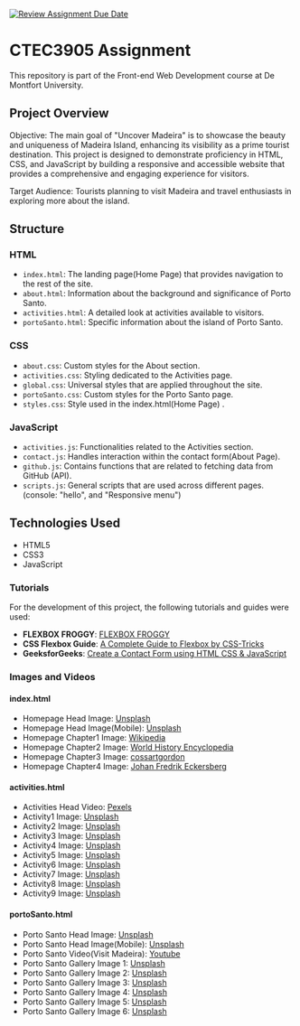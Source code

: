 [![Review Assignment Due Date](https://classroom.github.com/assets/deadline-readme-button-24ddc0f5d75046c5622901739e7c5dd533143b0c8e959d652212380cedb1ea36.svg)](https://classroom.github.com/a/GGwkV7WK)
# CTEC3905 Assignment

This repository is part of the Front-end Web Development course at De Montfort University.

## Project Overview
Objective: The main goal of "Uncover Madeira" is to showcase the beauty and uniqueness of Madeira Island, enhancing its visibility as a prime tourist destination. This project is designed to demonstrate proficiency in HTML, CSS, and JavaScript by building a responsive and accessible website that provides a comprehensive and engaging experience for visitors.

Target Audience: Tourists planning to visit Madeira and travel enthusiasts in exploring more about the island.

## Structure

### HTML

- `index.html`: The landing page(Home Page) that provides navigation to the rest of the site.
- `about.html`: Information about the background and significance of Porto Santo.
- `activities.html`: A detailed look at activities available to visitors.
- `portoSanto.html`: Specific information about the island of Porto Santo.

### CSS

- `about.css`: Custom styles for the About section.
- `activities.css`: Styling dedicated to the Activities page.
- `global.css`: Universal styles that are applied throughout the site.
- `portoSanto.css`: Custom styles for the Porto Santo page.
- `styles.css`: Style used in the index.html(Home Page) .

### JavaScript

- `activities.js`: Functionalities related to the Activities section.
- `contact.js`: Handles interaction within the contact form(About Page).
- `github.js`: Contains functions that are related to fetching data from GitHub (API).
- `scripts.js`: General scripts that are used across different pages.(console: "hello", and "Responsive menu")


## Technologies Used

- HTML5
- CSS3
- JavaScript

### Tutorials

For the development of this project, the following tutorials and guides were used:

- **FLEXBOX FROGGY**: [FLEXBOX FROGGY](https://flexboxfroggy.com/)
- **CSS Flexbox Guide**: [A Complete Guide to Flexbox by CSS-Tricks](https://css-tricks.com/snippets/css/a-guide-to-flexbox/)
- **GeeksforGeeks**: [Create a Contact Form using HTML CSS & JavaScript](https://www.geeksforgeeks.org/create-a-contact-form-using-html-css-javascript/)

### Images and Videos

#### index.html
- Homepage Head Image: [Unsplash](https://unsplash.com/photos/green-and-brown-mountain-beside-body-of-water-during-daytime-C8e3LGjg3fc)
- Homepage Head Image(Mobile): [Unsplash](https://unsplash.com/photos/green-plants-on-brown-wooden-pathway-2Dyjg-D2Czo)
- Homepage Chapter1 Image: [Wikipedia](https://commons.wikimedia.org/wiki/File:TownOfFunchal,InMadeira,1834.PNG)
- Homepage Chapter2 Image: [World History Encyclopedia](https://www.worldhistory.org/image/14058/madeira-landscape-by-karl-briullov/)
- Homepage Chapter3 Image: [cossartgordon](https://www.cossartgordon.com/templates/yootheme/cache/4a/serrado-stores-4afca52a.webp)
- Homepage Chapter4 Image: [Johan Fredrik Eckersberg](https://www.nasjonalmuseet.no/en/collection/object/NG.M.03396)


#### activities.html
- Activities Head Video: [Pexels](https://www.pexels.com/video/people-on-steep-street-on-madeira-13107456/)
- Activity1 Image: [Unsplash](https://visitmadeira.com/en/what-to-do/experiencing-the-city-of-funchal/touring-the-city/funchal-cable-car/)
- Activity2 Image: [Unsplash](https://unsplash.com/photos/assorted-fruits-on-display-JI5VdAD2mAo)
- Activity3 Image: [Unsplash](https://unsplash.com/photos/an-aerial-view-of-a-waterfall-in-the-middle-of-the-ocean-oof6YZF6rF8)
- Activity4 Image: [Unsplash](https://unsplash.com/pt-br/fotografias/um-pequeno-rio-em-uma-floresta-NOwSuTDIboY)
- Activity5 Image: [Unsplash](https://unsplash.com/pt-br/fotografias/uma-ponte-vermelha-sobre-um-pequeno-lago-em-um-parque-qjXQcIzVyw)
- Activity6 Image: [Unsplash](https://unsplash.com/pt-br/fotografias/um-edificio-amarelo-com-uma-luz-de-rua-ao-lado-ya3WERsyH_U)
- Activity7 Image: [Unsplash](https://d3rh2tj1l6igzv.cloudfront.net/uploads/2021/07/toboggan-basket-madeira.jp)
- Activity8 Image: [Unsplash](https://unsplash.com/pt-br/fotografias/fotografia-de-gray-e-brown-mountain-durante-o-dia-N4E1P6id18I)
- Activity9 Image: [Unsplash](https://unsplash.com/pt-br/fotografias/um-grupo-de-barcos-flutuando-em-cima-de-um-corpo-de-agua-_L1_IiyWizs)

#### portoSanto.html
- Porto Santo Head Image: [Unsplash](https://unsplash.com/photos/a-boat-on-a-body-of-water-uAAZj8zhQUg)
- Porto Santo Head Image(Mobile): [Unsplash](https://unsplash.com/photos/brown-rocky-mountain-beside-body-of-water-during-daytime-b9voIvyzUAs)
- Porto Santo Video(Visit Madeira): [Youtube](https://www.youtube.com/watch?v=l0oBkH3Iz7Q)
- Porto Santo Gallery Image 1: [Unsplash](https://unsplash.com/photos/a-beach-with-waves-coming-in-to-the-shore-Mjj9HnDc20s)
- Porto Santo Gallery Image 2: [Unsplash](https://unsplash.com/photos/black-labrador-retriever-on-seashore-during-daytime-0J8J7CqKQfw)
- Porto Santo Gallery Image 3: [Unsplash](https://unsplash.com/photos/man-in-blue-shirt-and-black-shorts-standing-on-rock-formation-near-ocean-waves-during-daytime-Aev37Xe5YXc)
- Porto Santo Gallery Image 4: [Unsplash](https://unsplash.com/photos/people-walking-on-sidewalk-near-sea-during-daytime-lYyw4Xi_riQ)
- Porto Santo Gallery Image 5: [Unsplash](https://unsplash.com/photos/white-and-brown-concrete-statue-qzu7kqjqeqQ)
- Porto Santo Gallery Image 6: [Unsplash](https://unsplash.com/photos/a-man-walking-down-a-pier-holding-a-surfboard-uLsZg5lAs7Y)
